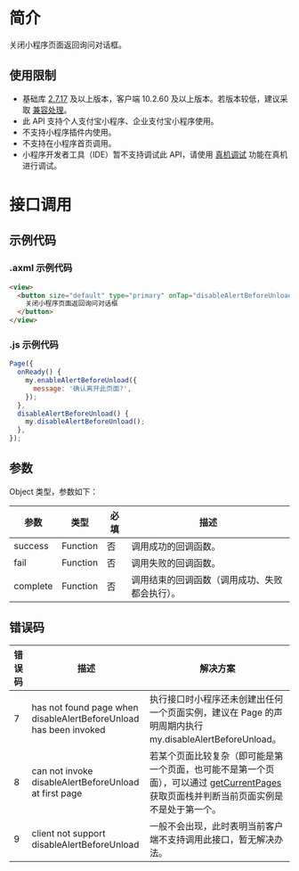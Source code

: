 # 简介

关闭小程序页面返回询问对话框。

## 使用限制

- 基础库 [2.7.17](https://opendocs.alipay.com/mini/framework/lib-upgrade-v2) 及以上版本，客户端 10.2.60 及以上版本。若版本较低，建议采取 [兼容处理](https://opendocs.alipay.com/mini/framework/compatibility)。
- 此 API 支持个人支付宝小程序、企业支付宝小程序使用。
- 不支持小程序插件内使用。
- 不支持在小程序首页调用。
- 小程序开发者工具（IDE）暂不支持调试此 API，请使用 [真机调试](https://opendocs.alipay.com/mini/ide/remote-debug) 功能在真机进行调试。

# 接口调用

## 示例代码

### .axml 示例代码

```html
<view>
  <button size="default" type="primary" onTap="disableAlertBeforeUnload">
    关闭小程序页面返回询问对话框
  </button>
</view>
```

### .js 示例代码

```javascript
Page({
  onReady() {
    my.enableAlertBeforeUnload({
      message: '确认离开此页面?',
    });
  },
  disableAlertBeforeUnload() {
    my.disableAlertBeforeUnload();
  },
});
```

## 参数

Object 类型，参数如下：

| **参数** | **类型** | **必填** | **描述** |
| --- | --- | --- | --- |
| success | Function | 否 | 调用成功的回调函数。 |
| fail | Function | 否 | 调用失败的回调函数。 |
| complete | Function | 否 | 调用结束的回调函数（调用成功、失败都会执行）。 |

## 错误码

| **错误码** | **描述** | **解决方案** |
| --- | --- | --- |
| 7 | has not found page when disableAlertBeforeUnload has been invoked | 执行接口时小程序还未创建出任何一个页面实例，建议在 Page 的声明周期内执行 my.disableAlertBeforeUnload。 |
| 8 | can not invoke disableAlertBeforeUnload at first page | 若某个页面比较复杂（即可能是第一个页面，也可能不是第一个页面），可以通过 [getCurrentPages](https://opendocs.alipay.com/mini/framework/getcurrentpages) 获取页面栈并判断当前页面实例是不是处于第一个。<br /> |
| 9 | client not support disableAlertBeforeUnload | 一般不会出现，此时表明当前客户端不支持调用此接口，暂无解决办法。 |
